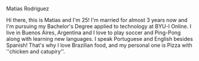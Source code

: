 Matias Rodriguez

Hi there, this is Matias and I'm 25! I'm married for almost 3 years now and I'm pursuing my Bachelor's Degree applied to technology at BYU-I Online. I live in Buenos Aires, Argentina and I love to play soccer and Ping-Pong along with learning new languages. I speak Portuguese and English besides Spanish! That's why I love Brazilian food, and my personal one is Pizza with ''chicken and catupiry''.
